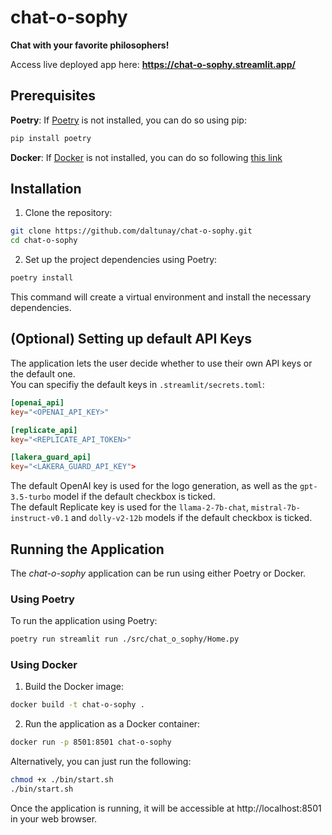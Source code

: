 # chat-o-sophy

**Chat with your favorite philosophers!**

Access live deployed app here: **https://chat-o-sophy.streamlit.app/**

## Prerequisites

**Poetry**: If [Poetry](https://python-poetry.org/) is not installed, you can do so using pip:


```bash
pip install poetry
```

**Docker**: If [Docker](https://www.docker.com/) is not installed, you can do so following [this link](https://docs.docker.com/get-docker/)

## Installation

1. Clone the repository:

```bash
git clone https://github.com/daltunay/chat-o-sophy.git
cd chat-o-sophy
```

2. Set up the project dependencies using Poetry:

```bash
poetry install
```

This command will create a virtual environment and install the necessary dependencies.

## (Optional) Setting up default API Keys

The application lets the user decide whether to use their own API keys or the default one.  
You can specifiy the default keys in `.streamlit/secrets.toml`: 

```toml
[openai_api]
key="<OPENAI_API_KEY>"

[replicate_api]
key="<REPLICATE_API_TOKEN>"

[lakera_guard_api]
key="<LAKERA_GUARD_API_KEY">
```

The default OpenAI key is used for the logo generation, as well as the `gpt-3.5-turbo` model if the default checkbox is ticked.  
The default Replicate key is used for the `llama-2-7b-chat`, `mistral-7b-instruct-v0.1` and `dolly-v2-12b` models if the default checkbox is ticked.

## Running the Application
The _chat-o-sophy_ application can be run using either Poetry or Docker.

### Using Poetry

To run the application using Poetry:

```bash
poetry run streamlit run ./src/chat_o_sophy/Home.py
```

### Using Docker

1. Build the Docker image:

```bash
docker build -t chat-o-sophy .
```

2. Run the application as a Docker container:

```bash
docker run -p 8501:8501 chat-o-sophy
```

Alternatively, you can just run the following:

```bash
chmod +x ./bin/start.sh
./bin/start.sh
```

Once the application is running, it will be accessible at http://localhost:8501 in your web browser.
